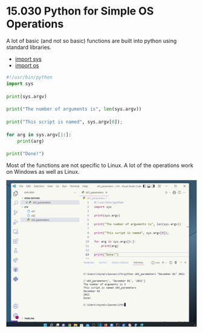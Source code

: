 # 15.030 Python for Simple OS Operations

A lot of basic (and not so basic) functions are built into python using standard libraries.

* [import sys](https://docs.python.org/3/library/sys.html)
* [import os](https://docs.python.org/3/library/allos.html)

```python
#!/usr/bin/python
import sys

print(sys.argv)

print("The number of arguments is", len(sys.argv))

print("This script is named", sys.argv[0]);

for arg in sys.argv[1:]:
    print(arg)

print("Done!")
```

Most of the functions are not specific to Linux.  A lot of the operations work on Windows as well as Linux.

![python sys on Windows 11](images/274_Python.png)